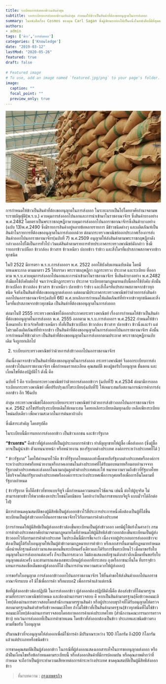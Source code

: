```yaml
---
title: ระเบียบการส่งออกข้าวฉบับล่าสุด
subtitle: จากระเบียบการส่งออกข้าวฉบับล่าสุด กำหนดให้ข้าวเป็นสินค้าที่ต้องขออนุญาตในการส่งออก
summary: ในหนังสือเรื่อง Cosmos ของคุณ Carl Sagan ซึ่งผู้เขียนยกย่องให้เป็นหนึ่งในหนังสือที่ดีที่สุดตลอดกาล และเป็นคัมภีร์การใช้ชีวิตมาจนถึงทุกวันนี้ อวกาศและดาราศาสตร์ในมุมมองของ Carl Sagan ชายที่ทำให้มนุษย์รักเขาด้วยความรักที่เขามีต่อจักรวาลถ่ายทอดออกมาผ่านตัวอักษรในทั้งงานเขียน งานบรรยาย นวนิยาย และมุมมองที่ทำให้เรารู้จักกับตัวเองมากขึ้นผ่านการศึกษาธรรมชาติ
authors:
- admin
tags: ['ข้าว','การส่งออก']
categories: ['Knowledge']
date: "2019-03-12"
lastMod: "2020-05-26"
featured: true
draft: false

# Featured image
# To use, add an image named `featured.jpg/png` to your page's folder. 
image:
  caption: ""
  focal_point: ""
  preview_only: true
---
```


![](featured.jpg)

การกำหนดให้ข้าวเป็นสินค้าที่ต้องขออนุญาตในการส่งออก ในระยะแรกเป็นไปโดยอาศัยอำนาจตามพระราชบัญญัติ(พ.ร.บ.) ควบคุมการส่งออกไปนอกและการนำเข้ามาในราชอาณาจักร ซึ่งสินค้าบางอย่าง พ.ศ.2482 โดยตราเป็นพระราชกฤษฎีกาควบคุมการส่งออกไปนอกราชอาณาจักรซึ่งสินค้าบางอย่าง (ฉบับ 13)พ.ศ.2490 ซึ่งมีรายการสินค้าอยู่หลายข้อหลายรายการ มีข้าวชนิดต่างๆ และผลิตภัณฑ์เป็นสินค้าในรายการที่ต้องขออนุญาตในการส่งออกด้วย ต่อมากระทรวงพาณิชย์ออกประกาศเรื่องการส่งสินค้าออกไปนอกราชอาณาจักร(ฉบับที่ 7) พ.ศ.2509 อนุญาตให้ส่งสินค้าตามพระราชกฤษฎีกาดังกล่าวออกไปได้เป็นการทั่วไป เว้นแต่สินค้าตามรายการท้ายประกาศกระทรวงพาณิชย์ดังกล่าว ซึ่งมีรายการข้าวเปลือก ข้าวกล้อง ข้าวสาร ข้าวเหนียว ปลายข้าว รำข้าว และสิ่งใดฯที่แปรสภาพสภาพจากข้าวทุกชนิด

ในปี 2522 มีการตรา พ.ร.บ.การส่งออกฯ พ.ศ. 2522 ออกใช้บังคับแทนฉบับเดิม โดยมีบทเฉพาะกาล ตามมาตรา 25 ให้บรรดา พระราชกฤษฎีกา กฎกระทรวง ประกาศ และระเบียบ ที่ออกตาม พ.ร.บ.ควบคุมการส่งออกไปนอกและการนำเข้ามาในราชอาณาจักร ซึ่งสินค้าบางอย่าง พ.ศ.2482 ยังมีผลใช้บังคับต่อไป จนกว่าจะมีกฎกระทรวง ประกาศ ระเบียบตามกฎหมายฉบับนี้ออกใช้บังคับ ดังนั้น ข้าวเปลือก ข้าวกล้อง ข้าวสาร ข้าวเหนียว ปลายข้าว รำข้าว และสิ่งใดฯที่แปรสภาพสภาพจากข้าวทุกชนิด จึงยังเป็นสินค้าที่ต้องขออนุญาตส่งออก แต่ตอมามีประกาศกระทรวงพาณิชย์ว่าด้วยการส่งสินค้าออกไปนอกราชอาณาจักร(ฉบับที่ 66) พ.ศ.ยกเลิกการกำหนดให้ผลิตภัณฑ์ที่ทำจากข้าวทุกชนิดและสิ่งใดฯที่แปรสภาพจากข้าวทุกชนิด เป็นสินค้าที่ต้องขออนุญาตในการส่งออก

ต่อมาในปี 2555 กระทรวงพาณิชย์ได้ออกประกาศกระทรวงพาณิชย์ เรื่องการกำหนดให้ข้าวเป็นสินค้าที่ต้องขออนุญาตในการส่งออก พ.ศ. 2555 ออกตาม พ.ร.บ.การส่งออกฯ พ.ศ.2522 กำหนดให้ข้าวซึ่งหมายถึง ข้าวเจ้าหรือข้าวเหนียว ทั้งที่เป็นข้าวเปลือก ข้าวกล้อง ข้าวสาร ปลายข้าว ข้าวนึ่งและรำ แต่ไม่รวมถึงผลิตภัณฑ์ที่ทำจากข้าว เป็นสินค้าที่ต้องขออนุญาตในการส่งออกไปนอกราชอาณาจักร ดังนั้นการกำหนดให้ข้าวต่างฯ เป็นสินค้าที่ต้องขออนุญาตในการส่งออกตามประกาศ พระราชกฤษฎีกาฉบับเดิม จึงถูกยกเลิกไป

2. ระเบียบกระทรวงพาณิชย์ว่าด้วยการส่งข้าวออกไปนอกราชอาณาจักร

อันเนื่องมาจากข้าวเป็นสินค้าที่ต้องขออนุญาตในการส่งออก กระทรวงพาณิชย์ จึงออกระเบียบการส่งออกข้าวไปนอกราชอาณาจักร เพื่อกำหนดรายละเอียด คุณสมบัติ ของผู้ขอรับใบอนุญาต ขั้นตอน และเงื่อนไขที่ต้องปฏิบัติไว้ ดังนี้ คือ

ฉบับที่ 1 คือ ระเบียบกระทรวงพาณิชย์ว่าด้วยการส่งออกข้าวฯ (ฉบับที่1) พ.ศ.2534 ต่อมามีการออกระเบียบกระทรวงพาณิชย์ เพื่อปรับปรุงแก้ไขระเบียบ(ฉบับที่1) ให้เหมาะสมกับสถานการณ์การค้าการส่งออกข้าว อีก 16ฉบับ

ล่าสุด กระทรวงพาณิชย์ได้ออกระเบียบกระทรวงพาณิชย์ว่าด้วยการส่งข้าวออกไปนอกราชอาณาจักร พ.ศ. 2562 แก้ไขปรับปรุงระเบียบเดิมให้เหมาะสม โดยยกเลิกระเบียบเดิมทุกฉบับ เหลือเพียงระเบียบใหม่ฉบับเดียว เพื่อความสะดวกในการค้นหาอ้างอิง

ซึ่งมีสาระสำคัญ โดยสรุปคือ

ในระเบียบนี้มีการแยกการส่งออกข้าว เป็นข้าวเอกชน และข้าวรัฐบาล

**“ข้าวเอกชน”** คือข้าวที่ผู้ส่งออกที่เป็นผู้ประกอบการค้าข้าว ทำสัญญาขายให้ผู้ซื้อ เพื่อส่งออก (ซึ่งผู้ซื้ออาจเป็นผู้นำเข้า ตัวแทนนายหน้า หรือหน่วยงาน ของรัฐบาลต่างประเทศ องค์การระหว่างประเทศก็ได้ )

“ ข้าวรัฐบาล” โดยให้คำหมายไว้คือ ข้าวที่รัฐบาลไทยตกลงทำซื้อขายกับรัฐบาลต่างประเทศหรือองค์การระหว่างประเทศหรือหน่วยงานหรือภาคเอกชนในต่างประเทศที่ได้รับมอบหมายหรือมอบอำนาจจากรัฐบาลต่างประเทศและส่งออกในนามกลุ่มลูกค้าต่างประเทศและให้ หมายความรวมถึงข้าวที่รัฐบาลไทยได้บริจาคให้แก่รัฐบาลต่างประเทศหรือองค์การระหว่างประเทศเพื่อการกุศลหรือเพื่อการอื่นใดตามที่รัฐบาลกำหนด

  ( ข้าวรัฐบาล ซึ่งก็คือข้าวที่ขายแบบจีทูจี เมื่อกำหนดความหมายไว้ชัดเจน เช่นนี้ ต่อไปผู้ทุจริต ไม่สามารถขายข้าวให้พวกพ้องหาประโยชน์โดยมิชอบ โดยอ้างว่าเป็นการขายแบบจีทูจี แบบมั่วฯได้อีกต่อไป)

มีการกำหนดคุณสมบัติของผู้มีสิทธิเป็นผู้ส่งออกข้าวไว้สี่ประการประการหนึ่งคือต้องเป็นผู้ที่ได้ขึ้นทะเบียนเป็นผู้ส่งข้าวออกไปนอกราชอาณาจักรไว้กับกรมการค้าต่างประเทศ

  (การกำหนดให้ผู้มีสิทธิเป็นผู้ส่งออกข้าวต้องขึ้นทะเบียนเป็นผู้ส่งข้าวออก เคยมีผู้โต้แย้งในศาลว่า กรมการค้าต่างประเทศอาศัยอำนาจตามกฎหมายใดที่กำหนดให้ผู้มีสิทธิส่งข้าวออกต้องขึ้นทะเบียนเป็นผู้ส่งข้าวออกไว้กับกรมการค้าต่างประเทศ ในประเด็นนี้มีการชี้แจงว่า เนื่องจากผู้ประกอบการส่งออกข้าวจะต้องเป็นผู้ได้รับใบอนุญาตให้เป็นผู้ค้าข้าวตามกฎหมายการค้าข้าว หรือเอกสารอื่นตามที่กฎหมายกำหนด เมื่อนำหลักฐานดังกล่าวมาแสดงตอนขึ้นทะเบียนครั้งเดียวและได้รับการขึ้นทะเบียนไว้ เมื่อมาขอรับใบอนุญาตในการส่งออกแต่ละครั้ง ก็จะเป็นการสะดวก ไม่ต้องแสดงหลักฐานดังกล่าวอีกเมื่อมายื่นขอรับใบอนุญาตแต่ละครั้ง และสามารถแสดงเลขทะเบียนผู้ส่งออกที่กระสอบ ถุงหรือภาชนะอื่นใด ที่บรรจุข้าวแทนการแสดงชื่อเต็มของผู้ส่งออกก็ได้ เป็นการอำนวยความสะดวกให้ผู้ส่งออก)

การขอรับใบอนุญาต  การส่งออกข้าวออกไปนอกราชอาณาจักร ให้ยื่นคำขอให้ส่งสินค้าออกไปนอกราชอาณาจักรแบบ อ1 มิใช่เพื่อการค้า หรือแบบอ2 เพื่อการค้าแล้วแต่กรณี

  ข้อที่ผู้ส่งออกข้าวต้องปฏิบัติ  ในการส่งออกข้าว ผู้ส่งออกต้องปฏิบัติดังนี้คือ ต้องส่งข้าวที่ได้มาตรฐานตามที่กระทรวงพาณิชย์กำหนด และต้องผ่านการตรวจสอบ คื หากเป็นสินค้ามาตรฐาน(คือข้าวหอมมะลิไทย)ต้องผ่านการตรวจสอบโดยสำนักงานมาตรฐานสินค้า หรือผู้ประกอบธุรกิจที่ได้รับอนุญาตให้ตรวจสอบมาตรฐานสินค้าสำหรับข้าวหอมมะลิไทย ถ้าไม่ใช่ข้าวที่เป็นสินค้ามาตรฐาน(ข้าวทุกชนิดที่ไม่ใช่ข้าวหอมมะลิไทย)ต้องผ่านการตรวจสอบโดยสภาหอการค้าแห่งประเทศไทย (สำนักงานคณะกรรมการตรวจข้าว)  ยกเว้นการส่งออกที่เป็นการค้าชายแดน โดยข้าวที่ส่งออกต้องเป็นข้าว ประเภทและชนิดข้าวตรงตามที่ขอรับ ใบอนุญาต

  ปริมาณข้าวที่จะอนุญาตให้ส่งออกเพื่อมิใช่การค้า มีปริมาณระหว่าง 100 กิโลกรัม ถึง200 กิโลกรัม แล้วแต่ประเภทหรือชนิดข้าว

การขาดคุณสมบัติเป็นผู้ส่งออกข้าว ในกรณีที่ผู้ส่งออกแสดงเอกสารเท็จในการขออนุญาตส่งออก หรือฝ่าฝืนเงื่อนไขหรือข้อกำหนดตามระเบียบนี้ หรือส่งออกสินค้าที่มีการปลอมปน หรือคุณภาพต่ำกว่าที่กำหนด จะถือว่าเป็นผู้กระทำความเสียหายต่อการค้าระหว่างประเทศ ขาดคุณสมบัติเป็นผู้มีสิทธิส่งออกข้าว

> ที่มาบทความ : [กรุงเทพธุรกิจ](https://www.bangkokbiznews.com/blog/detail/646778)
